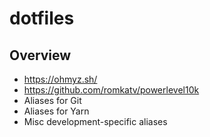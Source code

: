 # dotfiles

## Overview

- https://ohmyz.sh/
- https://github.com/romkatv/powerlevel10k
- Aliases for Git
- Aliases for Yarn
- Misc development-specific aliases
